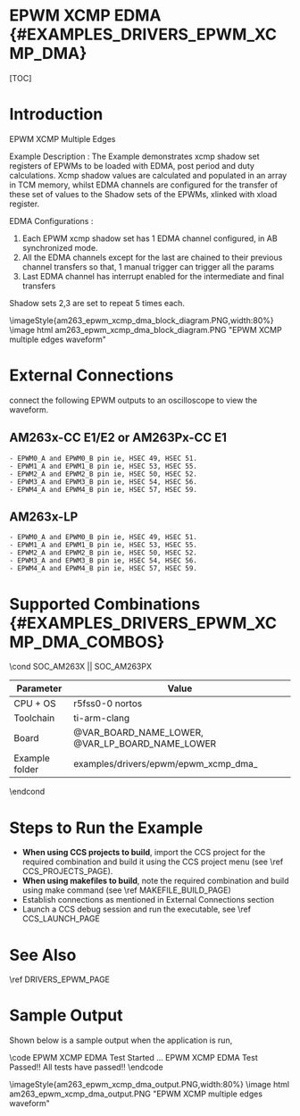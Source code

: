 # EPWM XCMP EDMA {#EXAMPLES_DRIVERS_EPWM_XCMP_DMA}

[TOC]

# Introduction

EPWM XCMP Multiple Edges

Example Description :
    The Example demonstrates xcmp shadow set registers of EPWMs to be loaded with EDMA, post period and duty calculations. Xcmp shadow values are calculated and populated in an array in TCM memory, whilst EDMA channels are configured for the transfer of these set of values to the Shadow sets of the EPWMs, xlinked with xload register.

EDMA Configurations :
1. Each EPWM xcmp shadow set has 1 EDMA channel configured, in AB synchronized mode.
2. All the EDMA channels except for the last are chained to their previous channel transfers so that, 1 manual trigger can trigger all the params
3. Last EDMA channel has interrupt enabled for the intermediate and final transfers

Shadow sets 2,3 are set to repeat 5 times each.


\imageStyle{am263_epwm_xcmp_dma_block_diagram.PNG,width:80%}
 \image html am263_epwm_xcmp_dma_block_diagram.PNG "EPWM XCMP multiple edges waveform"



# External Connections

connect the following EPWM outputs to an oscilloscope to view the waveform.

## AM263x-CC E1/E2 or AM263Px-CC E1
    - EPWM0_A and EPWM0_B pin ie, HSEC 49, HSEC 51.
    - EPWM1_A and EPWM1_B pin ie, HSEC 53, HSEC 55.
    - EPWM2_A and EPWM2_B pin ie, HSEC 50, HSEC 52.
    - EPWM3_A and EPWM3_B pin ie, HSEC 54, HSEC 56.
    - EPWM4_A and EPWM4_B pin ie, HSEC 57, HSEC 59.

## AM263x-LP
    - EPWM0_A and EPWM0_B pin ie, HSEC 49, HSEC 51.
    - EPWM1_A and EPWM1_B pin ie, HSEC 53, HSEC 55.
    - EPWM2_A and EPWM2_B pin ie, HSEC 50, HSEC 52.
    - EPWM3_A and EPWM3_B pin ie, HSEC 54, HSEC 56.
    - EPWM4_A and EPWM4_B pin ie, HSEC 57, HSEC 59.

# Supported Combinations {#EXAMPLES_DRIVERS_EPWM_XCMP_DMA_COMBOS}

\cond SOC_AM263X || SOC_AM263PX

 Parameter      | Value
 ---------------|-----------
 CPU + OS       | r5fss0-0 nortos
 Toolchain      | ti-arm-clang
 Board          | @VAR_BOARD_NAME_LOWER, @VAR_LP_BOARD_NAME_LOWER
 Example folder | examples/drivers/epwm/epwm_xcmp_dma_

\endcond



# Steps to Run the Example

- **When using CCS projects to build**, import the CCS project for the required combination
  and build it using the CCS project menu (see \ref CCS_PROJECTS_PAGE).
- **When using makefiles to build**, note the required combination and build using
  make command (see \ref MAKEFILE_BUILD_PAGE)
- Establish connections as mentioned in External Connections section
- Launch a CCS debug session and run the executable, see \ref CCS_LAUNCH_PAGE

# See Also

\ref DRIVERS_EPWM_PAGE

# Sample Output

Shown below is a sample output when the application is run,

\code
EPWM XCMP EDMA Test Started ...
EPWM XCMP EDMA Test Passed!!
All tests have passed!!
\endcode

\imageStyle{am263_epwm_xcmp_dma_output.PNG,width:80%}
 \image html am263_epwm_xcmp_dma_output.PNG "EPWM XCMP multiple edges waveform"

